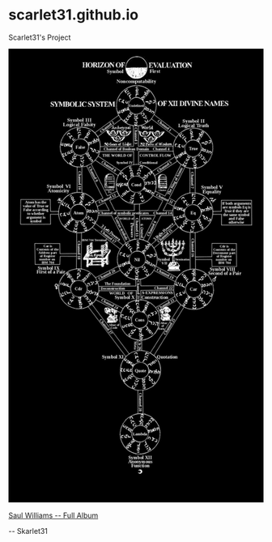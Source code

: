 # scarlet31.github.io
Scarlet31's Project

![The Kabbevela Fixed](kabbevalah--fixed--2018.png "The Kabbevala Fixed (2018)")


[Saul Williams -- Full Album](https://www.youtube.com/watch?v=b1S7qTsW5SY&list=PLdwVGhtJhPswZgPUExHdRhi2I6wRI4hOQ)

--
Skarlet31
